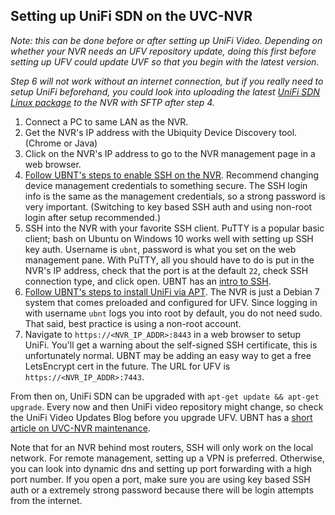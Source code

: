 ## Setting up UniFi SDN on the UVC-NVR

*Note: this can be done before or after setting up UniFi Video. Depending on whether your NVR needs an UFV repository update, doing this first before setting up UFV could update UVF so that you begin with the latest version.* 

*Step 6 will not work without an internet connection, but if you really need to setup UniFi beforehand, you could look into uploading the latest [UniFi SDN Linux package](https://www.ubnt.com/download/unifi/default/default/unifi-sdn-controller-5824-debianubuntu-linux) to the NVR with SFTP after step 4.*

1. Connect a PC to same LAN as the NVR.
2. Get the NVR's IP address with the Ubiquity Device Discovery tool. (Chrome or Java)
3. Click on the NVR's IP address to go to the NVR management page in a web browser.
4. [Follow UBNT's steps to enable SSH on the NVR](https://help.ubnt.com/hc/en-us/articles/222970307-UniFi-Video-How-to-Enable-SSH-on-the-UVC-NVR-Hardware-NVR-).  Recommend changing device management credentials to something secure.  The SSH login info is the same as the management credentials, so a strong password is very important. (Switching to key based SSH auth and  using non-root login  after setup  recommended.)
5. SSH into the NVR with your favorite SSH client. PuTTY is a popular basic client; bash on Ubuntu on Windows 10 works well with setting up SSH key auth. Username is `ubnt`, password is what you set on the web management pane. With PuTTY, all you should have to do is put in the NVR's IP address, check that the port is at the default `22`, check SSH connection type, and click open. UBNT has an [intro to SSH](https://help.ubnt.com/hc/en-us/articles/218850057).
6. [Follow UBNT's steps to install UniFi via APT](https://help.ubnt.com/hc/en-us/articles/220066768-UniFi-How-to-Install-Update-via-APT-on-Debian-or-Ubuntu). The NVR is just a Debian 7 system that comes preloaded and configured for UFV. Since logging in with username `ubnt` logs you into root by default, you do not need sudo. That said, best practice is using a non-root account.
7. Navigate to `https://<NVR_IP_ADDR>:8443` in a web browser to setup UniFi. You'll get a warning about the self-signed SSH certificate, this is unfortunately normal. UBNT may be adding an easy way to get a free LetsEncrypt cert in the future. The URL for UFV is `https://<NVR_IP_ADDR>:7443`.

From then on, UniFi SDN can be upgraded with `apt-get update && apt-get upgrade`. Every now and then UniFi video repository might change, so check the UniFi Video Updates Blog before you upgrade UFV. UBNT has a [short article on UVC-NVR maintenance](https://help.ubnt.com/hc/en-us/articles/204952214-UniFi-Video-How-to-Update-the-NVR-Operating-System).

Note that for an NVR behind most routers, SSH will only work on the local network. For remote management, setting up a VPN is preferred. Otherwise, you can look into dynamic dns and setting up port forwarding with a high port number. If you open a port, make sure you are using key based SSH auth or a extremely strong password because there will be login attempts from the internet.